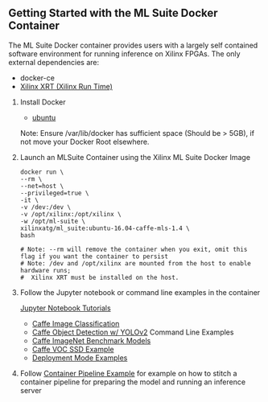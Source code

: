 ## Getting Started with the ML Suite Docker Container
The ML Suite Docker container provides users with a largely self contained software environment for running inference on Xilinx FPGAs.
The only external dependencies are:  
- docker-ce
- [Xilinx XRT (Xilinx Run Time)](xrt.md)

1. Install Docker 
   
   - [ubuntu](https://docs.docker.com/install/linux/docker-ce/ubuntu/#install-docker-ce)  
     
   Note: Ensure /var/lib/docker has sufficient space (Should be > 5GB), if not move your Docker Root elsewhere.  
   
2. Launch an MLSuite Container using the Xilinx ML Suite Docker Image
   ```
   docker run \
   --rm \
   --net=host \
   --privileged=true \
   -it \
   -v /dev:/dev \
   -v /opt/xilinx:/opt/xilinx \
   -w /opt/ml-suite \
   xilinxatg/ml_suite:ubuntu-16.04-caffe-mls-1.4 \
   bash
   
   # Note: --rm will remove the container when you exit, omit this flag if you want the container to persist
   # Note: /dev and /opt/xilinx are mounted from the host to enable hardware runs; 
   #  Xilinx XRT must be installed on the host.
   ```

3. Follow the Jupyter notebook or command line examples in the container

   [Jupyter Notebook Tutorials](../notebooks/README.md)
   - [Caffe Image Classification](../notebooks/image_classification_caffe.ipynb)
   - [Caffe Object Detection w/ YOLOv2](../notebooks/object_detection_yolov2.ipynb)
   Command Line Examples
   - [Caffe ImageNet Benchmark Models](../examples/caffe/README.md)
   - [Caffe VOC SSD Example](../examples/caffe/ssd-detect/README.md)
   - [Deployment Mode Examples](../examples/deployment_modes/README.md) 

4. Follow [Container Pipeline Example](container_pipeline.md) for example on how to stitch a container pipeline for preparing the model and running an inference server   
